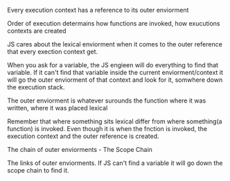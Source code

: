 Every execution context has a reference to its outer enviorment 

Order of execution determains how functions are invoked,
how exucutions contexts are created

JS cares about the lexical enviorment when it comes to the 
outer reference that every exection context get. 

When you ask for a variable, the JS engieen will do everything
to find that variable. If it can't find that variable inside the 
current enviorment/context it will go the outer enviorment of that 
context and look for it, somwhere down the execution stack. 

The outer enviorment is whatever surounds the function where it 
was written, where it was placed lexical

Remember that where something sits lexical differ from where 
something(a function) is invoked. Even though it is when the 
fnction is invoked, the execution context and the outer reference 
is created.

The chain of outer enviorments - The Scope Chain

The links of outer enviorments. If JS can't find a variable it
will go down the scope chain to find it. 